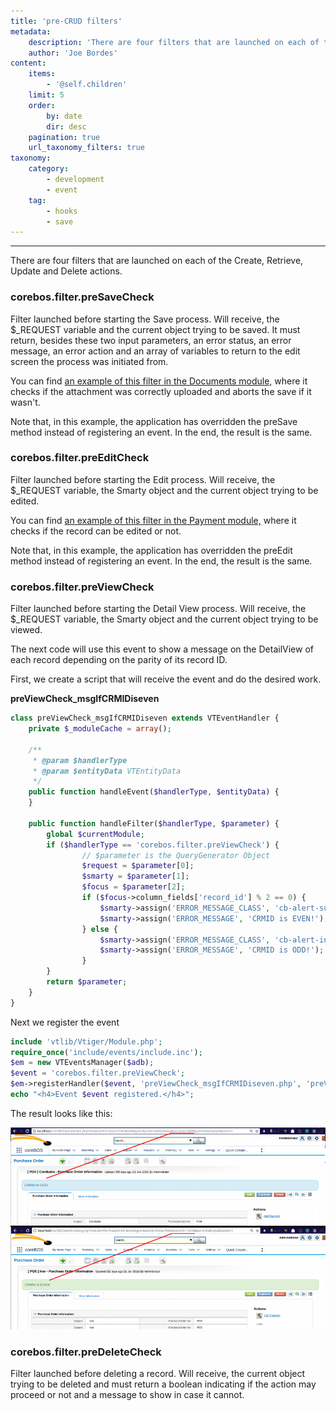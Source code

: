 ```yaml
---
title: 'pre-CRUD filters'
metadata:
    description: 'There are four filters that are launched on each of the Create, Retrieve, Update and Delete actions.'
    author: 'Joe Bordes'
content:
    items:
        - '@self.children'
    limit: 5
    order:
        by: date
        dir: desc
    pagination: true
    url_taxonomy_filters: true
taxonomy:
    category:
        - development
        - event
    tag:
        - hooks
        - save 
---
```

---

There are four filters that are launched on each of the Create, Retrieve, Update and Delete actions.

### corebos.filter.preSaveCheck

Filter launched before starting the Save process. Will receive, the $_REQUEST variable and the current object trying to be saved. It must return, besides these two input parameters, an error status, an error message, an error action and an array of variables to return to the edit screen the process was initiated from.

You can find [an example of this filter in the Documents module,](https://github.com/tsolucio/corebos/blob/master/modules/Documents/Documents.php#L180) where it checks if the attachment was correctly uploaded and aborts the save if it wasn't. 

<div class="notices blue"> Note that, in this example, the application has overridden the preSave method instead of registering an event. In the end, the result is the same.
</div>

### corebos.filter.preEditCheck

Filter launched before starting the Edit process. Will receive, the $_REQUEST variable, the Smarty object and the current object trying to be edited.

You can find [an example of this filter in the Payment module,](https://github.com/tsolucio/corebos/blob/master/modules/CobroPago/CobroPago.php#L506) where it checks if the record can be edited or not.

<div class="notices blue"> Note that, in this example, the application has overridden the preEdit method instead of registering an event. In the end, the result is the same.
</div>

### corebos.filter.preViewCheck

Filter launched before starting the Detail View process. Will receive, the $_REQUEST variable, the Smarty object and the current object trying to be viewed.

The next code will use this event to show a message on the DetailView of each record depending on the parity of its record ID.

First, we create a script that will receive the event and do the desired work.

**preViewCheck_msgIfCRMIDiseven**

```php 
class preViewCheck_msgIfCRMIDiseven extends VTEventHandler {
	private $_moduleCache = array();
 
	/**
	 * @param $handlerType
	 * @param $entityData VTEntityData
	 */
	public function handleEvent($handlerType, $entityData) {
	}
 
	public function handleFilter($handlerType, $parameter) {
		global $currentModule;
		if ($handlerType == 'corebos.filter.preViewCheck') {
				// $parameter is the QueryGenerator Object
				$request = $parameter[0];
				$smarty = $parameter[1];
				$focus = $parameter[2];
				if ($focus->column_fields['record_id'] % 2 == 0) {
					$smarty->assign('ERROR_MESSAGE_CLASS', 'cb-alert-success');
					$smarty->assign('ERROR_MESSAGE', 'CRMID is EVEN!');
				} else {
					$smarty->assign('ERROR_MESSAGE_CLASS', 'cb-alert-info');
					$smarty->assign('ERROR_MESSAGE', 'CRMID is ODD!');
				}
		}
		return $parameter;
	}
}
```
Next we register the event

```php 
include 'vtlib/Vtiger/Module.php';
require_once('include/events/include.inc');
$em = new VTEventsManager($adb);
$event = 'corebos.filter.preViewCheck';
$em->registerHandler($event, 'preViewCheck_msgIfCRMIDiseven.php', 'preViewCheck_msgIfCRMIDiseven');
echo "<h4>Event $event registered.</h4>";
```
The result looks like this:

![](crmidevenodd.png?width=100%)

### corebos.filter.preDeleteCheck

Filter launched before deleting a record. Will receive, the current object trying to be deleted and must return a boolean indicating if the action may proceed or not and a message to show in case it cannot.


